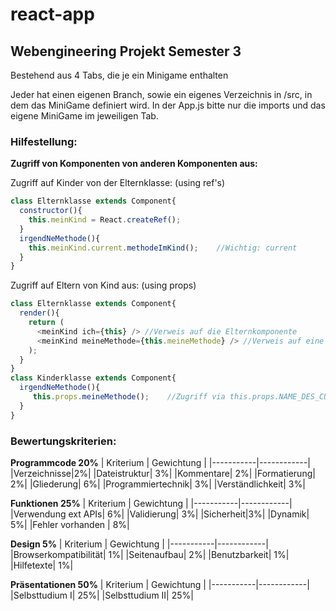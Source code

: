 # react-app

## Webengineering Projekt Semester 3

Bestehend aus 4 Tabs, die je ein Minigame enthalten

Jeder hat einen eigenen Branch, sowie ein eigenes Verzeichnis in /src, in dem das MiniGame definiert wird. 
In der App.js bitte nur die imports und das eigene MiniGame im jeweiligen Tab.

### Hilfestellung:

**Zugriff von Komponenten von anderen Komponenten aus:**

Zugriff auf Kinder von der Elternklasse:   (using ref's)

```javascript
class Elternklasse extends Component{
  constructor(){
    this.meinKind = React.createRef();
  }
  irgendNeMethode(){
    this.meinKind.current.methodeImKind();    //Wichtig: current
  }
}
```

Zugriff auf Eltern von Kind aus:    (using props)

```javascript
class Elternklasse extends Component{
  render(){
    return (
      <meinKind ich={this} /> //Verweis auf die Elternkomponente
      <meinKind meineMethode={this.meineMethode} /> //Verweis auf eine Methode der Elternklasse
    );
  }
}
class Kinderklasse extends Component{
  irgendNeMethode(){
     this.props.meineMethode();    //Zugriff via this.props.NAME_DES_CUSTOM_ATTRIBUTS
  }
}
```
### Bewertungskriterien:

**Programmcode		20%**
| Kriterium | Gewichtung |
|-----------|------------|
|Verzeichnisse|2%|
|Dateistruktur|			3%|
|Kommentare|			2%|
|Formatierung|			2%|
|Gliederung|			6%|
|Programmiertechnik|	3%|
|Verständlichkeit|		3%|

**Funktionen			25%**
| Kriterium | Gewichtung |
|-----------|------------|
|Verwendung ext APIs|	6%|
|Validierung|	3%|
|Sicherheit|3%|
|Dynamik|				5%|
|Fehler vorhanden	|	8%|

**Design				5%**
| Kriterium | Gewichtung |
|-----------|------------|
|Browserkompatibilität|	1%|
|Seitenaufbau|			2%|
|Benutzbarkeit|			1%|
|Hilfetexte|				1%|

**Präsentationen		50%**
| Kriterium | Gewichtung |
|-----------|------------|
|Selbsttudium I|			25%|
|Selbsttudium II|		25%|

